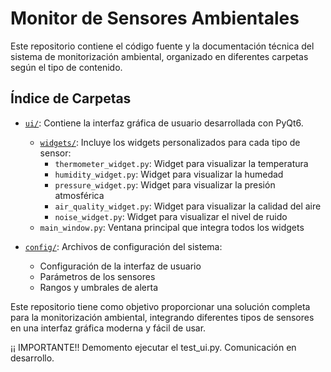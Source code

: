 # Monitor de Sensores Ambientales

Este repositorio contiene el código fuente y la documentación técnica del sistema de monitorización ambiental, organizado en diferentes carpetas según el tipo de contenido.

## Índice de Carpetas

- [`ui/`](./ui): Contiene la interfaz gráfica de usuario desarrollada con PyQt6.
  - [`widgets/`](./ui/widgets): Incluye los widgets personalizados para cada tipo de sensor:
    - `thermometer_widget.py`: Widget para visualizar la temperatura
    - `humidity_widget.py`: Widget para visualizar la humedad
    - `pressure_widget.py`: Widget para visualizar la presión atmosférica
    - `air_quality_widget.py`: Widget para visualizar la calidad del aire
    - `noise_widget.py`: Widget para visualizar el nivel de ruido
  - `main_window.py`: Ventana principal que integra todos los widgets

- [`config/`](./config): Archivos de configuración del sistema:
  - Configuración de la interfaz de usuario
  - Parámetros de los sensores
  - Rangos y umbrales de alerta

Este repositorio tiene como objetivo proporcionar una solución completa para la monitorización ambiental, integrando diferentes tipos de sensores en una interfaz gráfica moderna y fácil de usar. 

¡¡ IMPORTANTE!! Demomento ejecutar el test_ui.py. Comunicación en desarrollo.
